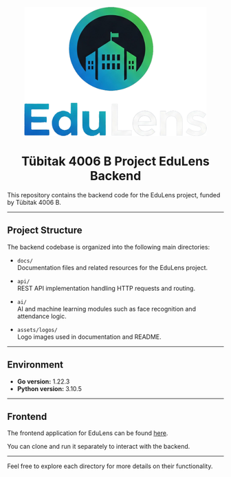 <div align="center"><img alt="Logo"  src="assets/logos/EduLensLogoText.png" height="300"/></div> 

<h1 align="center"> Tübitak 4006 B Project EduLens Backend </h1>


This repository contains the backend code for the EduLens project, funded by Tübitak 4006 B.

---

## Project Structure

The backend codebase is organized into the following main directories:

- `docs/`  
  Documentation files and related resources for the EduLens project.

- `api/`  
  REST API implementation handling HTTP requests and routing.

- `ai/`  
  AI and machine learning modules such as face recognition and attendance logic.

- `assets/logos/`  
  Logo images used in documentation and README.

---

## Environment

- **Go version:** 1.22.3  
- **Python version:** 3.10.5

---

## Frontend

The frontend application for EduLens can be found [here](https://github.com/yigitgulmez/Edulens_Frontend).

You can clone and run it separately to interact with the backend.

---

Feel free to explore each directory for more details on their functionality.
